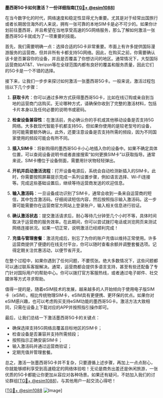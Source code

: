 **墨西哥5G卡如何激活？一份详细指南[[TG💪+ @esim1088](https://t.me/s/esim1088)]**

在当今数字化的时代，网络速度和稳定性显得尤为重要。尤其是对于经常出国旅行或者长期居住海外的人来说，拥有一张可靠的本地SIM卡是必不可少的。如果你计划前往墨西哥，并且希望在当地享受高速的5G网络服务，那么了解如何激活一张墨西哥5G卡就成为了一项重要的技能。

首先，我们需要明确一点：选择合适的5G卡非常重要。市面上有许多提供国际漫游服务的运营商，但并非所有卡都支持5G网络。因此，在购买之前，你需要确认该卡是否兼容你的设备，并且是否覆盖了你想访问的地区。通常情况下，大型国际运营商如AT&T、Verizon等在全球范围内都有良好的覆盖和服务质量，因此它们的5G卡是一个不错的选择。

接下来，让我们一步步来探讨如何激活一张墨西哥5G卡。一般来说，激活过程包括以下几个步骤：

1. **获取卡片**：你可以通过多种方式获得墨西哥5G卡，比如在线订购或亲自到当地的运营商门店购买。无论哪种方式，请确保你收到了完整的激活材料，包括卡片本身以及任何必要的说明书或密码。

2. **检查设备兼容性**：在激活前，务必确认你的手机或其他移动设备是否支持5G网络。大多数现代智能手机都支持5G，但如果你使用的是较老型号的设备，则可能需要额外确认。此外，还要注意设备是否支持所需的频段，因为不同国家使用的频段可能会有所不同。

3. **插入SIM卡**：将新购得的墨西哥5G卡小心地插入你的设备中。如果不确定具体位置，可以查阅设备说明书或者直接搜索“如何更换SIM卡”以获取指导。通常来说，SIM卡槽位于设备侧面，需要用针状物轻轻弹出。

4. **开机并启动激活流程**：打开设备电源后，系统会自动检测新插入的SIM卡。此时，你需要按照屏幕提示完成一系列设置步骤，例如语言选择、Wi-Fi连接等。完成这些基础设置后，继续等待运营商发送的欢迎信息。

5. **输入激活码**：一旦设备成功识别了SIM卡，通常会收到一条来自运营商的短信，其中包含激活码。仔细阅读短信内容，然后按照指示输入激活码。这一步骤可能需要你在运营商官方网站上登录账户，输入相关信息进行验证。

6. **确认激活状态**：提交激活请求后，耐心等待几分钟至几个小时不等，具体时间取决于运营商的服务效率。在此期间，你可以尝试拨打电话或浏览网页来测试网络连接状况。如果一切正常，说明激活已经顺利完成！

7. **充值与管理套餐**：激活完成后，别忘了为你的账户充值以维持正常使用。许多运营商提供了便捷的在线支付平台，你可以随时查看余额并调整套餐选项。记得定期关注优惠活动，以便节省开支。

在整个过程中，如果你遇到了任何问题，不要慌张。绝大多数情况下，这些问题都可以通过联系客服解决。通常，运营商都会提供多语言支持，甚至有些还配备了专门针对国际用户的帮助中心。你可以拨打官方客服热线，或者通过电子邮件、社交媒体等方式寻求帮助。

值得一提的是，随着eSIM技术的发展，越来越多的人开始倾向于使用电子版SIM卡（eSIM）。相比传统物理SIM卡，eSIM具有更便携、更环保的优点。如果你对eSIM感兴趣，也可以考虑购买支持eSIM功能的墨西哥5G卡。激活方法大致相同，只需在设备上下载对应的APP并按照指引操作即可。

最后，让我们总结一下激活墨西哥5G卡的关键点：
- 确保选择支持5G网络且覆盖目标地区的SIM卡；
- 检查设备是否兼容并支持所需频段；
- 按照指示正确安装SIM卡；
- 输入激活码并通过运营商验证；
- 定期充值并管理套餐。

总之，激活一张墨西哥5G卡并不复杂，只要遵循上述步骤，再加上一点点耐心，你就能够顺利享受到高速稳定的网络体验啦！无论是商务出差还是休闲旅游，一张优质的5G卡都能让你更加从容应对各种场景。如果还有疑问，不妨加入我们的讨论群组[[TG💪+ @esim1088](https://t.me/s/esim1088)]，与其他用户一起交流心得吧！

[[TG💪+ @esim1088](https://t.me/s/esim1088) ![Image](https://i.postimg.cc/4NQfJmqS/Snipaste-2025-05-13-00-14-12.png)]